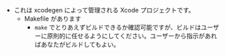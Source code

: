 - これは xcodegen によって管理される Xcode プロジェクトです。
  - Makefile があります
    - `make` でとりあえずビルドできるか確認可能ですが、ビルドはユーザーに原則的に任せるようにしてください。ユーザーから指示があればあなたがビルドしてもよい。
